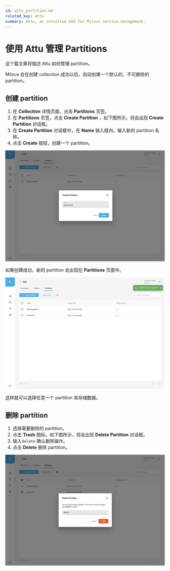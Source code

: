 ```yaml
---
id: attu_partition.md
related_key: attu
summary: Attu, an intuitive GUI for Milvus service management.
---
```


# 使用 Attu 管理 Partitions

这个篇文章将描述 Attu 如何管理 partition。

Milvus 会在创建 collection 成功以后，自动创建一个默认的，不可删除的 partition。

## 创建 partition

1. 在 **Collection** 详情页面，点击 **Partitions** 页签。
2. 在 **Partitions** 页签，点击 **Create Partition** ，如下图所示，将会出现 **Create Partition** 对话框。
3. 在 **Create Partition** 对话框中，在 **Name** 输入框内，输入新的 partition 名称。
4. 点击 **Create** 按钮，创建一个 partition。

![Create Partition](../../../../assets/attu/insight_partition1.png)

如果创建成功，新的 partition 会出现在 **Partitions** 页面中。

![Create Partition](../../../../assets/attu/insight_partition2.png)

这样就可以选择任意一个 partition 来存储数据。

## 删除 partition

1. 选择需要删除的 partition。
2. 点击 **Trash** 图标，如下图所示，将会出现 **Delete Partition** 对话框。
3. 输入`delete` 确认删除操作。
4. 点击 **Delete** 删除 partition。

![Delete Partition](../../../../assets/attu/insight_partition3.png)
